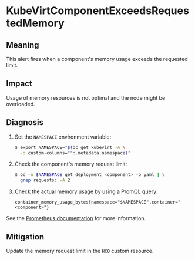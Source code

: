 # KubeVirtComponentExceedsRequestedMemory

## Meaning

This alert fires when a component's memory usage exceeds the requested limit.

## Impact

Usage of memory resources is not optimal and the node might be overloaded.

## Diagnosis

1. Set the `NAMESPACE` environment variable:

   ```bash
   $ export NAMESPACE="$(oc get kubevirt -A \
     -o custom-columns="":.metadata.namespace)"
   ```

2. Check the component's memory request limit:

   ```bash
   $ oc -n $NAMESPACE get deployment <component> -o yaml | \
     grep requests: -A 2
   ```

3. Check the actual memory usage by using a PromQL query:

   ```text
   container_memory_usage_bytes{namespace="$NAMESPACE",container="<component>"}
   ```

See the
[Prometheus documentation](https://prometheus.io/docs/prometheus/latest/querying/basics/)
for more information.

## Mitigation

Update the memory request limit in the `HCO` custom resource.
